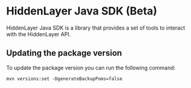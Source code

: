 # HiddenLayer Java SDK (Beta)

HiddenLayer Java SDK is a library that provides a set of tools to interact with the HiddenLayer API.

## Updating the package version

To update the package version you can run the following command:

```
mvn versions:set -DgenerateBackupPoms=false
```

